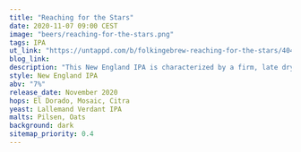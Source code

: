 ```yaml
---
title: "Reaching for the Stars"
date: 2020-11-07 09:00 CEST
image: "beers/reaching-for-the-stars.png"
tags: IPA
ut_link: "https://untappd.com/b/folkingebrew-reaching-for-the-stars/4048960"
blog_link:
description: "This New England IPA is characterized by a firm, late dry hopping with El Dorado, Mosaic and Citra."
style: New England IPA
abv: "7%"
release_date: November 2020
hops: El Dorado, Mosaic, Citra
yeast: Lallemand Verdant IPA
malts: Pilsen, Oats
background: dark
sitemap_priority: 0.4
---
```

